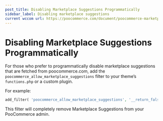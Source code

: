 ```yaml
---
post_title: Disabling Marketplace Suggestions Programmatically
sidebar_label: Disabling marketplace suggestions
current wccom url: https://poocommerce.com/document/poocommerce-marketplace-suggestions-settings/#section-6
---
```


# Disabling Marketplace Suggestions Programmatically


For those who prefer to programmatically disable marketplace suggestions that are fetched from poocommerce.com, add the `poocommerce_allow_marketplace_suggestions` filter to your theme’s `functions.php` or a custom plugin. 

For example: 

```php
add_filter( 'poocommerce_allow_marketplace_suggestions', '__return_false' );
```

This filter will completely remove Marketplace Suggestions from your PooCommerce admin.
